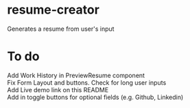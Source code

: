 # resume-creator
Generates a resume from user's input


# To do
Add Work History in PreviewResume component  
Fix Form Layout and buttons. Check for long user inputs  
Add Live demo link on this README  
Add in toggle buttons for optional fields (e.g. Github, Linkedin)  


